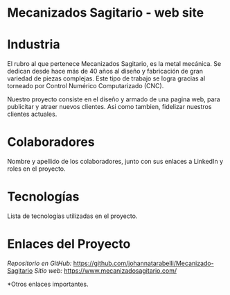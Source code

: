 # Mecanizados Sagitario - web site

# Industria
El rubro al que pertenece Mecanizados Sagitario, es la metal mecánica. Se dedican desde hace más de 40 años al diseño y fabricación de gran variedad de piezas complejas. Este tipo de trabajo se logra gracias al torneado por Control Numérico Computarizado (CNC).

Nuestro proyecto consiste en el diseño y armado de una pagina web, para publicitar y atraer nuevos clientes. Asi como tambien, fidelizar nuestros clientes actuales.

# Colaboradores
Nombre y apellido de los colaboradores, junto con sus enlaces a LinkedIn y roles en el proyecto.

# Tecnologías
Lista de tecnologías utilizadas en el proyecto.

# Enlaces del Proyecto
_Repositorio en GitHub:_ https://github.com/johannatarabelli/Mecanizado-Sagitario
_Sitio web:_ https://www.mecanizadosagitario.com/

*Otros enlaces importantes.
